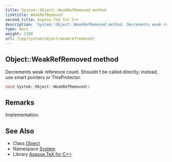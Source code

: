 ```yaml
---
title: System::Object::WeakRefRemoved method
linktitle: WeakRefRemoved
second_title: Aspose.TeX for C++
description: 'System::Object::WeakRefRemoved method. Decrements weak reference count. Shouldn''t be called directly; instead, use smart pointers or ThisProtector in C++.'
type: docs
weight: 2100
url: /cpp/system/object/weakrefremoved/
---
```

## Object::WeakRefRemoved method


Decrements weak reference count. Shouldn't be called directly; instead, use smart pointers or ThisProtector.

```cpp
void System::Object::WeakRefRemoved()
```

## Remarks


Implementation. 
## See Also

* Class [Object](../)
* Namespace [System](../../)
* Library [Aspose.TeX for C++](../../../)
